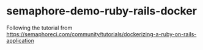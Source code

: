 # semaphore-demo-ruby-rails-docker
Following the tutorial from https://semaphoreci.com/community/tutorials/dockerizing-a-ruby-on-rails-application
